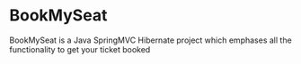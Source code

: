 # BookMySeat
BookMySeat is a Java SpringMVC Hibernate project which emphases all the functionality to get your ticket booked
